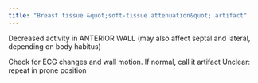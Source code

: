 ```yaml
---
title: "Breast tissue &quot;soft-tissue attenuation&quot; artifact"
---
```

Decreased activity in ANTERIOR WALL (may also affect septal and lateral, depending on body habitus)

Check for ECG changes and wall motion.
If normal, call it artifact
Unclear: repeat in prone position


